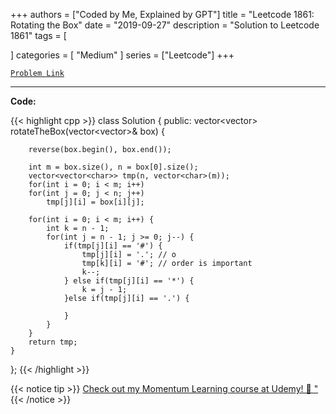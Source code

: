 
+++
authors = ["Coded by Me, Explained by GPT"]
title = "Leetcode 1861: Rotating the Box"
date = "2019-09-27"
description = "Solution to Leetcode 1861"
tags = [
    
]
categories = [
    "Medium"
]
series = ["Leetcode"]
+++



[`Problem Link`](https://leetcode.com/problems/rotating-the-box/description/)

---

**Code:**

{{< highlight cpp >}}
class Solution {
public:
    vector<vector<char>> rotateTheBox(vector<vector<char>>& box) {
        
        reverse(box.begin(), box.end());
        
        int m = box.size(), n = box[0].size();
        vector<vector<char>> tmp(n, vector<char>(m));
        for(int i = 0; i < m; i++)
        for(int j = 0; j < n; j++)
            tmp[j][i] = box[i][j];
        
        for(int i = 0; i < m; i++) {
            int k = n - 1;
            for(int j = n - 1; j >= 0; j--) {
                if(tmp[j][i] == '#') {
                    tmp[j][i] = '.'; // o
                    tmp[k][i] = '#'; // order is important
                    k--;
                } else if(tmp[j][i] == '*') {
                    k = j - 1;
                }else if(tmp[j][i] == '.') {
                    
                }
            }
        }
        return tmp; 
    }
};
{{< /highlight >}}



{{< notice tip >}}
[Check out my Momentum Learning course at Udemy! 🚀 "](https://www.udemy.com/course/blind-75-the-data-structures-and-algorithms-essentials/)
{{< /notice >}}

